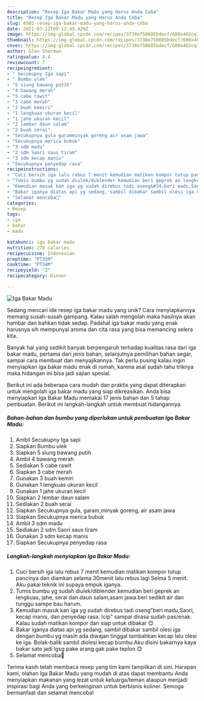 ```yaml
---
description: "Resep Iga Bakar Madu yang Harus Anda Coba"
title: "Resep Iga Bakar Madu yang Harus Anda Coba"
slug: 4502-resep-iga-bakar-madu-yang-harus-anda-coba
date: 2021-07-22T09:12:49.429Z
image: https://img-global.cpcdn.com/recipes/3738e758605bdecf/680x482cq70/iga-bakar-madu-foto-resep-utama.jpg
thumbnail: https://img-global.cpcdn.com/recipes/3738e758605bdecf/680x482cq70/iga-bakar-madu-foto-resep-utama.jpg
cover: https://img-global.cpcdn.com/recipes/3738e758605bdecf/680x482cq70/iga-bakar-madu-foto-resep-utama.jpg
author: Glen Sherman
ratingvalue: 4.4
reviewcount: 7
recipeingredient:
- " Secukupny Iga sapi"
- " Bumbu ulek"
- "5 siung bawang putih"
- "4 bawang merah"
- "5 cabe rawit"
- "3 cabe merah"
- "3 buah kemiri"
- "1 lengkuas ukuran kecil"
- "1 jahe ukuran kecil"
- "2 lembar daun salam"
- "2 buah serai"
- "Secukupnya gula garamminyak goreng air asam jawa"
- "Secukupnya merica bubuk"
- "3 sdm madu"
- "2 sdm Saori saus tiram"
- "3 sdm kecap manis"
- "Secukupnya penyedap rasa"
recipeinstructions:
- "Cuci bersih iga lalu rebus 7 menit kemudian matikan kompor tutup pancinya dan diamkan selama 30menit lalu rebus lagi Selma 5 menit. Aku pakai teknik ini supaya empuk iganya."
- "Tumis bumbu yg sudah diulek/diblender kemudian beri geprek an lengkuas, jahe, serai dan daun salam,asam jawa.beri sedikit air dan tunggu sampe bau harum."
- "Kemudian masuk kan iga yg sudah direbus tadi oseng&#34;beri madu,Saori, kecap manis, dan penyedap rasa. Icip&#34; sampai dirasa sudah pas/enak. Kalau sudah matikan kompor dan siap untuk dibakar 😊"
- "Bakar iganya diatas api yg sedang, sambil dibakar sambil olesi iga dengan bumbu yg masih ada diwajan tinggal tambahkan kecap lalu olesi ke iga. Bolak-balik sambil diolesi kecap bumbu.Aku disini bakarnya kaya bakar sate jadi lgsg pake arang.gak pake teplon.😊"
- "Selamat mencoba🥰"
categories:
- Resep
tags:
- iga
- bakar
- madu

katakunci: iga bakar madu 
nutrition: 278 calories
recipecuisine: Indonesian
preptime: "PT35M"
cooktime: "PT34M"
recipeyield: "2"
recipecategory: Dinner

---
```



![Iga Bakar Madu](https://img-global.cpcdn.com/recipes/3738e758605bdecf/680x482cq70/iga-bakar-madu-foto-resep-utama.jpg)

Sedang mencari ide resep iga bakar madu yang unik? Cara menyiapkannya memang susah-susah gampang. Kalau salah mengolah maka hasilnya akan hambar dan bahkan tidak sedap. Padahal iga bakar madu yang enak harusnya sih mempunyai aroma dan cita rasa yang bisa memancing selera kita.

Banyak hal yang sedikit banyak berpengaruh terhadap kualitas rasa dari iga bakar madu, pertama dari jenis bahan, selanjutnya pemilihan bahan segar, sampai cara membuat dan menyajikannya. Tak perlu pusing kalau ingin menyiapkan iga bakar madu enak di rumah, karena asal sudah tahu triknya maka hidangan ini bisa jadi sajian spesial.




Berikut ini ada beberapa cara mudah dan praktis yang dapat diterapkan untuk mengolah iga bakar madu yang siap dikreasikan. Anda bisa menyiapkan Iga Bakar Madu memakai 17 jenis bahan dan 5 tahap pembuatan. Berikut ini langkah-langkah untuk membuat hidangannya.

<!--inarticleads1-->

##### Bahan-bahan dan bumbu yang diperlukan untuk pembuatan Iga Bakar Madu:

1. Ambil  Secukupny Iga sapi
1. Siapkan  Bumbu ulek
1. Siapkan 5 siung bawang putih
1. Ambil 4 bawang merah
1. Sediakan 5 cabe rawit
1. Siapkan 3 cabe merah
1. Gunakan 3 buah kemiri
1. Gunakan 1 lengkuas ukuran kecil
1. Gunakan 1 jahe ukuran kecil
1. Siapkan 2 lembar daun salam
1. Sediakan 2 buah serai
1. Siapkan Secukupnya gula, garam,minyak goreng, air asam jawa
1. Siapkan Secukupnya merica bubuk
1. Ambil 3 sdm madu
1. Sediakan 2 sdm Saori saus tiram
1. Gunakan 3 sdm kecap manis
1. Siapkan Secukupnya penyedap rasa




<!--inarticleads2-->

##### Langkah-langkah menyiapkan Iga Bakar Madu:

1. Cuci bersih iga lalu rebus 7 menit kemudian matikan kompor tutup pancinya dan diamkan selama 30menit lalu rebus lagi Selma 5 menit. Aku pakai teknik ini supaya empuk iganya.
1. Tumis bumbu yg sudah diulek/diblender kemudian beri geprek an lengkuas, jahe, serai dan daun salam,asam jawa.beri sedikit air dan tunggu sampe bau harum.
1. Kemudian masuk kan iga yg sudah direbus tadi oseng&#34;beri madu,Saori, kecap manis, dan penyedap rasa. Icip&#34; sampai dirasa sudah pas/enak. Kalau sudah matikan kompor dan siap untuk dibakar 😊
1. Bakar iganya diatas api yg sedang, sambil dibakar sambil olesi iga dengan bumbu yg masih ada diwajan tinggal tambahkan kecap lalu olesi ke iga. Bolak-balik sambil diolesi kecap bumbu.Aku disini bakarnya kaya bakar sate jadi lgsg pake arang.gak pake teplon.😊
1. Selamat mencoba🥰




Terima kasih telah membaca resep yang tim kami tampilkan di sini. Harapan kami, olahan Iga Bakar Madu yang mudah di atas dapat membantu Anda menyiapkan makanan yang lezat untuk keluarga/teman ataupun menjadi inspirasi bagi Anda yang berkeinginan untuk berbisnis kuliner. Semoga bermanfaat dan selamat mencoba!
